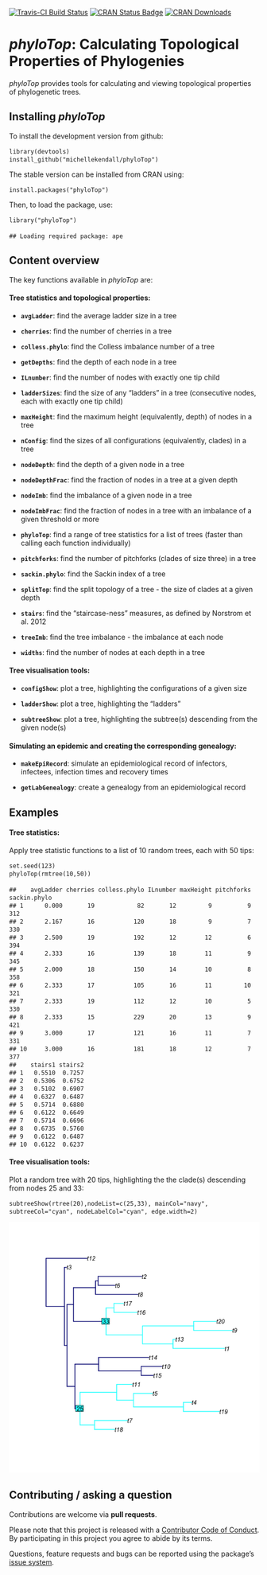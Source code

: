 [![Travis-CI Build
Status](https://travis-ci.org/MichelleKendall/phyloTop.png?branch=master)](https://travis-ci.org/MichelleKendall/phyloTop)
[![CRAN Status
Badge](http://www.r-pkg.org/badges/version/phyloTop)](https://cran.r-project.org/package=phyloTop)
[![CRAN
Downloads](http://cranlogs.r-pkg.org/badges/phyloTop)](https://cran.r-project.org/package=phyloTop)

# *phyloTop*: Calculating Topological Properties of Phylogenies

*phyloTop* provides tools for calculating and viewing topological
properties of phylogenetic trees.

## Installing *phyloTop*

To install the development version from github:

    library(devtools)
    install_github("michellekendall/phyloTop")

The stable version can be installed from CRAN using:

    install.packages("phyloTop")

Then, to load the package, use:

    library("phyloTop")

    ## Loading required package: ape

## Content overview

The key functions available in *phyloTop* are:

#### Tree statistics and topological properties:

-   **`avgLadder`**: find the average ladder size in a tree

-   **`cherries`**: find the number of cherries in a tree

-   **`colless.phylo`**: find the Colless imbalance number of a tree

-   **`getDepths`**: find the depth of each node in a tree

-   **`ILnumber`**: find the number of nodes with exactly one tip child

-   **`ladderSizes`**: find the size of any “ladders” in a tree
    (consecutive nodes, each with exactly one tip child)

-   **`maxHeight`**: find the maximum height (equivalently, depth) of
    nodes in a tree

-   **`nConfig`**: find the sizes of all configurations (equivalently,
    clades) in a tree

-   **`nodeDepth`**: find the depth of a given node in a tree

-   **`nodeDepthFrac`**: find the fraction of nodes in a tree at a given
    depth

-   **`nodeImb`**: find the imbalance of a given node in a tree

-   **`nodeImbFrac`**: find the fraction of nodes in a tree with an
    imbalance of a given threshold or more

-   **`phyloTop`**: find a range of tree statistics for a list of trees
    (faster than calling each function individually)

-   **`pitchforks`**: find the number of pitchforks (clades of size
    three) in a tree

-   **`sackin.phylo`**: find the Sackin index of a tree

-   **`splitTop`**: find the split topology of a tree - the size of
    clades at a given depth

-   **`stairs`**: find the “staircase-ness” measures, as defined by
    Norstrom et al. 2012

-   **`treeImb`**: find the tree imbalance - the imbalance at each node

-   **`widths`**: find the number of nodes at each depth in a tree

#### Tree visualisation tools:

-   **`configShow`**: plot a tree, highlighting the configurations of a
    given size

-   **`ladderShow`**: plot a tree, highlighting the “ladders”

-   **`subtreeShow`**: plot a tree, highlighting the subtree(s)
    descending from the given node(s)

#### Simulating an epidemic and creating the corresponding genealogy:

-   **`makeEpiRecord`**: simulate an epidemiological record of
    infectors, infectees, infection times and recovery times

-   **`getLabGenealogy`**: create a genealogy from an epidemiological
    record

## Examples

#### Tree statistics:

Apply tree statistic functions to a list of 10 random trees, each with
50 tips:

    set.seed(123)
    phyloTop(rmtree(10,50))

    ##    avgLadder cherries colless.phylo ILnumber maxHeight pitchforks sackin.phylo
    ## 1      0.000       19            82       12         9          9          312
    ## 2      2.167       16           120       18         9          7          330
    ## 3      2.500       19           192       12        12          6          394
    ## 4      2.333       16           139       18        11          9          345
    ## 5      2.000       18           150       14        10          8          358
    ## 6      2.333       17           105       16        11         10          321
    ## 7      2.333       19           112       12        10          5          330
    ## 8      2.333       15           229       20        13          9          421
    ## 9      3.000       17           121       16        11          7          331
    ## 10     3.000       16           181       18        12          7          377
    ##    stairs1 stairs2
    ## 1   0.5510  0.7257
    ## 2   0.5306  0.6752
    ## 3   0.5102  0.6907
    ## 4   0.6327  0.6487
    ## 5   0.5714  0.6880
    ## 6   0.6122  0.6649
    ## 7   0.5714  0.6696
    ## 8   0.6735  0.5760
    ## 9   0.6122  0.6487
    ## 10  0.6122  0.6237

#### Tree visualisation tools:

Plot a random tree with 20 tips, highlighting the the clade(s)
descending from nodes 25 and 33:

    subtreeShow(rtree(20),nodeList=c(25,33), mainCol="navy", subtreeCol="cyan", nodeLabelCol="cyan", edge.width=2)

![](man/figures/subtreeShow_example-1.png)

## Contributing / asking a question

Contributions are welcome via **pull requests**.

Please note that this project is released with a [Contributor Code of
Conduct](https://github.com/MichelleKendall/phyloTop/blob/master/CONDUCT.md).
By participating in this project you agree to abide by its terms.

Questions, feature requests and bugs can be reported using the package’s
[issue system](https://github.com/michellekendall/phylotop/issues).

